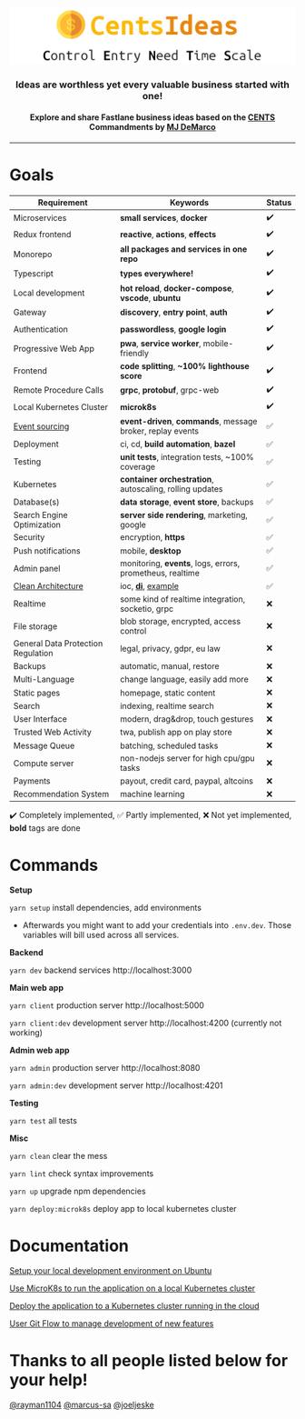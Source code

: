![](misc/assets/repository-banner.jpg)

<h3 align="center">Ideas are worthless yet every valuable business started with one!</h3>
<h4 align="center">Explore and share Fastlane business ideas based on the  <a href="https://www.thefastlaneforum.com/community/threads/the-cents-business-commandments-for-entrepreneurs.81090/" target="_blank">CENTS</a> Commandments by <a href="https://www.mjdemarco.com/" target="_blank">MJ DeMarco</a></h4>

---

# Goals

| Requirement                        | Keywords                                                      | Status |
| ---------------------------------- | ------------------------------------------------------------- | ------ |
| Microservices                      | **small services**, **docker**                                | ✔️     |
| Redux frontend                     | **reactive**, **actions**, **effects**                        | ✔️     |
| Monorepo                           | **all packages and services in one repo**                     | ✔️     |
| Typescript                         | **types everywhere!**                                         | ✔️     |
| Local development                  | **hot reload**, **docker-compose**, **vscode**, **ubuntu**    | ✔️     |
| Gateway                            | **discovery**, **entry point**, **auth**                      | ✔️     |
| Authentication                     | **passwordless**, **google login**                            | ✔️     |
| Progressive Web App                | **pwa**, **service worker**, mobile-friendly                  | ✔️     |
| Frontend                           | **code splitting**, **~100% lighthouse score**                | ✔️     |
| Remote Procedure Calls             | **grpc**, **protobuf**, grpc-web                              | ✔️     |
| Local Kubernetes Cluster           | **microk8s**                                                  | ✔️     |
| [Event sourcing][0]                | **event-driven**, **commands**, message broker, replay events | ✅     |
| Deployment                         | ci, cd, **build automation**, **bazel**                       | ✅     |
| Testing                            | **unit tests**, integration tests, ~100% coverage             | ✅     |
| Kubernetes                         | **container orchestration**, autoscaling, rolling updates     | ✅     |
| Database(s)                        | **data storage**, **event store**, backups                    | ✅     |
| Search Engine Optimization         | **server side rendering**, marketing, google                  | ✅     |
| Security                           | encryption, **https**                                         | ✅     |
| Push notifications                 | mobile, **desktop**                                           | ✅     |
| Admin panel                        | monitoring, **events**, logs, errors, prometheus, realtime    | ✅     |
| [Clean Architecture][3]            | ioc, **[di][1]**, [example][2]                                | ✅     |
| Realtime                           | some kind of realtime integration, socketio, grpc             | ❌     |
| File storage                       | blob storage, encrypted, access control                       | ❌     |
| General Data Protection Regulation | legal, privacy, gdpr, eu law                                  | ❌     |
| Backups                            | automatic, manual, restore                                    | ❌     |
| Multi-Language                     | change language, easily add more                              | ❌     |
| Static pages                       | homepage, static content                                      | ❌     |
| Search                             | indexing, realtime search                                     | ❌     |
| User Interface                     | modern, drag&drop, touch gestures                             | ❌     |
| Trusted Web Activity               | twa, publish app on play store                                | ❌     |
| Message Queue                      | batching, scheduled tasks                                     | ❌     |
| Compute server                     | non-nodejs server for high cpu/gpu tasks                      | ❌     |
| Payments                           | payout, credit card, paypal, altcoins                         | ❌     |
| Recommendation System              | machine learning                                              | ❌     |

✔️ Completely implemented,
✅ Partly implemented,
❌ Not yet implemented, **bold** tags are done

# Commands

**Setup**

`yarn setup` install dependencies, add environments

- Afterwards you might want to add your credentials into `.env.dev`. Those variables will bill used across all services.

**Backend**

`yarn dev` backend services http://localhost:3000

**Main web app**

`yarn client` production server http://localhost:5000

`yarn client:dev` development server http://localhost:4200 (currently not working)

**Admin web app**

`yarn admin` production server http://localhost:8080

`yarn admin:dev` development server http://localhost:4201

**Testing**

`yarn test` all tests

**Misc**

`yarn clean` clear the mess

`yarn lint` check syntax improvements

`yarn up` upgrade npm dependencies

`yarn deploy:microk8s` deploy app to local kubernetes cluster

# Documentation

[Setup your local development environment on Ubuntu](misc/docs/ubuntu.md)

[Use MicroK8s to run the application on a local Kubernetes cluster](misc/docs/microk8s.md)

[Deploy the application to a Kubernetes cluster running in the cloud](misc/docs/deployment.md)

[User Git Flow to manage development of new features](misc/docs/gitflow.md)

# Thanks to all people listed below for your help!

[@rayman1104](https://github.com/rayman1104) [@marcus-sa](https://github.com/marcus-sa) [@joeljeske](https://github.com/joeljeske)

[0]: https://youtu.be/GzrZworHpIk
[1]: https://angular.io/guide/dependency-injection
[2]: https://youtu.be/CnailTcJV_U
[3]: https://blog.cleancoder.com/uncle-bob/2012/08/13/the-clean-architecture.html
[4]: https://www.thefastlaneforum.com/community/threads/the-cents-business-commandments-for-entrepreneurs.81090/
[5]: https://www.mjdemarco.com/
